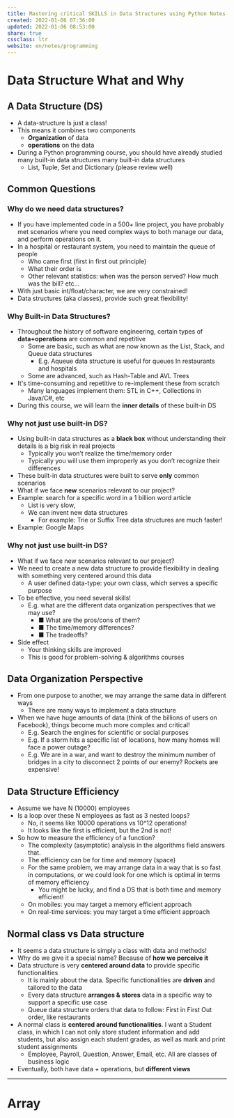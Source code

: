 ```yaml
---
title: Mastering critical SKILLS in Data Structures using Python Notes
created: 2022-01-06 07:36:00
updated: 2022-01-06 08:53:00
share: true
cssclass: ltr
website: en/notes/programming
---
```


# Data Structure What and Why

## A Data Structure (DS)

- A data-structure Is just a class!
- This means it combines two components
  - **Organization** of data
  - **operations** on the data
- During a Python programming course, you should have already studied many built-in data structures many built-in data structures
  - List, Tuple, Set and Dictionary (please review well)

## Common Questions

### Why do we need data structures?

- If you have implemented code in a 500+ line project, you have probably met scenarios where you need complex ways to both manage our data, and perform operations on it.
- In a hospital or restaurant system, you need to maintain the queue of people
  - Who came first (first in first out principle)
  - What their order is
  - Other relevant statistics: when was the person served? How much was the bill? etc...
- With just basic int/float/character, we are very constrained!
- Data structures (aka classes), provide such great flexibility!

### Why Built-in Data Structures?

- Throughout the history of software engineering, certain types of **data+operations** are common and repetitive
  - Some are basic, such as what are now known as the List, Stack, and Queue data structures
    - E.g. Aqueue data structure is useful for queues In restaurants and hospitals
  - Some are advanced, such as Hash-Table and AVL Trees
- It's time-consuming and repetitive to re-implement these from scratch
  - Many languages implement them: STL in C++, Collections in Java/C#, etc
- During this course, we will learn the **inner details** of these built-in DS

### Why not just use built-in DS?

- Using built-in data structures as a **black box** without understanding their details is a big risk in real projects
  - Typically you won’t realize the time/memory order
  - Typically you will use them improperly as you don’t recognize their differences
- These built-in data structures were built to serve **only** common scenarios
- What if we face **new** scenarios relevant to our project?
- Example: search for a specific word in a 1 billion word article
  - List is very slow,
  - We can invent new data structures
    - For example: Trie or Suffix Tree data structures are much faster!
- Example: Google Maps

### Why not just use built-in DS?

- What if we face new scenarios relevant to our project?
- We need to create a new data structure to provide flexibility in dealing with something very centered around this data
  - A user defined data-type: your own class, which serves a specific purpose
- To be effective, you need several skills!
  - E.g. what are the different data organization perspectives that we may use?
    - ■ What are the pros/cons of them?
    - ■ The time/memory differences?
    - ■ The tradeoffs?
- Side effect
  - Your thinking skills are improved
  - This is good for problem-solving & algorithms courses

## Data Organization Perspective

- From one purpose to another, we may arrange the same data in different ways
  - There are many ways to implement a data structure
- When we have huge amounts of data (think of the billions of users on Facebook), things become much more complex and critical!
  - E.g. Search the engines for scientific or social purposes
  - E.g. If a storm hits a specific list of locations, how many homes will face a power outage?
  - E.g. We are in a war, and want to destroy the minimum number of bridges in a city to disconnect 2 points of our enemy? Rockets are expensive!

## Data Structure Efficiency

- Assume we have N (10000) employees
- Is a loop over these N employees as fast as 3 nested loops?
  - No, it seems like 10000 operations vs 10^12 operations!
  - It looks like the first is efficient, but the 2nd is not!
- So how to measure the efficiency of a function?
  - The complexity (asymptotic) analysis in the algorithms field answers that.
  - The efficiency can be for time and memory (space)
  - For the same problem, we may arrange data in a way that is so fast in computations, or we could look for one which is optimal in terms of memory efficiency
    - You might be lucky, and find a DS that is both time and memory efficient!
  - On mobiles: you may target a memory efficient approach
  - On real-time services: you may target a time efficient approach

## Normal class vs Data structure

- It seems a data structure is simply a class with data and methods!
- Why do we give it a special name? Because of **how we perceive it**
- Data structure is very **centered around data** to provide specific functionalities
  - It is mainly about the data. Specific functionalities are **driven** and tailored to the data
  - Every data structure **arranges & stores** data in a specific way to support a specific use case
  - Queue data structure orders that data to follow: First in First Out order, like restaurants
- A normal class is **centered around functionalities**. I want a Student class, in which I can not only store student information and add students, but also assign each student grades, as well as mark and print student assignments
  - Employee, Payroll, Question, Answer, Email, etc. All are classes of business logic
- Eventually, both have data + operations, but **different views**

---

# Array

